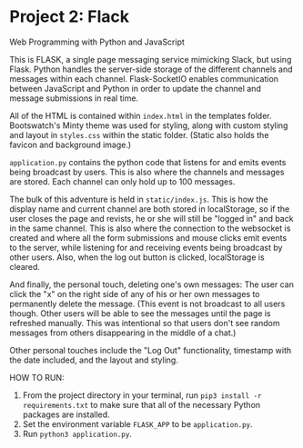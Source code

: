 # Project 2: Flack

Web Programming with Python and JavaScript

This is FLASK, a single page messaging service mimicking Slack, but using Flask. Python handles the server-side storage of the different channels and messages within each channel. Flask-SocketIO enables communication between JavaScript and Python in order to update the channel and message submissions in real time.

All of the HTML is contained within `index.html` in the templates folder. Bootswatch's Minty theme was used for styling, along with custom styling and layout in `styles.css` within the static folder. (Static also holds the favicon and background image.)

`application.py` contains the python code that listens for and emits events being broadcast by users. This is also where the channels and messages are stored. Each channel can only hold up to 100 messages.

The bulk of this adventure is held in `static/index.js`. This is how the display name and current channel are both stored in localStorage, so if the user closes the page and revists, he or she will still be "logged in" and back in the same channel. This is also where the connection to the websocket is created and where all the form submissions and mouse clicks emit events to the server, while listening for and receiving events being broadcast by other users. Also, when the log out button is clicked, localStorage is cleared.

And finally, the personal touch, deleting one's own messages: The user can click the "x" on the right side of any of his or her own messages to permanently delete the message. (This event is not broadcast to all users though. Other users will be able to see the messages until the page is refreshed manually. This was intentional so that users don't see random messages from others disappearing in the middle of a chat.)

Other personal touches include the "Log Out" functionality, timestamp with the date included, and the layout and styling.

HOW TO RUN:
1. From the project directory in your terminal, run `pip3 install -r requirements.txt` to make sure that all of the necessary Python packages are installed.
2. Set the environment variable `FLASK_APP` to be `application.py`.
3. Run `python3 application.py`.
